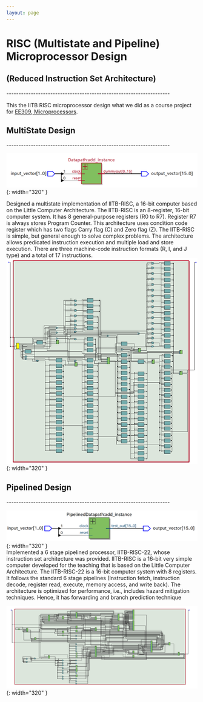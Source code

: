 ```yaml
---
layout: page
---
```


<h1><b>RISC (Multistate and Pipeline) Microprocessor Design</b></h1>
<h2><b>(Reduced Instruction Set Architecture)</b></h2>
-------------------------------------------------------------------       

This the IITB RISC microprocessor design what we did as a course project for [EE309, Microprocessors](https://www.ee.iitb.ac.in/web/academics/courses/EE309). 



<h2><b>MultiState Design</b></h2>
-------------------------------------------------------------------     


![RISC MultiState High Level](/images/risc_microprocessor/risc_high_level_design.png){: width="320" }   

Designed a multistate implementation of IITB-RISC, a 16-bit computer based on the Little Computer Architecture. The IITB-RISC is an 8-register, 16-bit computer system. It has 8 general-purpose registers (R0 to R7). Register R7 is always stores Program Counter. This architecture uses condition code register which has two flags Carry flag (C) and Zero flag (Z). The IITB-RISC is simple, but general enough to solve complex problems. The architecture allows predicated instruction execution and multiple load and store execution. There are three machine-code instruction formats (R, I, and J type) and a total of 17 instructions.   
![RISC Multipath RTL](/images/risc_microprocessor/risc_rtl_view.png){: width="320" }

<h2><b>Pipelined Design</b></h2>
-------------------------------------------------------------------   


![RISC Pipeline High Level](/images/risc_microprocessor/pipeline_high_level_design.png){: width="320" }     
Implemented a 6 stage pipelined processor, IITB-RISC-22, whose instruction set architecture was provided. IITB-RISC is a 16-bit very simple computer developed for the teaching that is based on the Little Computer Architecture. The IITB-RISC-22 is a 16-bit computer system with 8 registers. It follows the standard 6 stage pipelines (Instruction fetch, instruction decode, register read, execute, memory access, and write back). The architecture is optimized for performance, i.e., includes hazard mitigation techniques. Hence, it has forwarding and branch prediction technique  


![RISC Pipeline RTL](/images/risc_microprocessor/RTL_viewer_pipeline.png){: width="320" }
